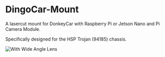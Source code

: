 # DingoCar-Mount
A lasercut mount for DonkeyCar with Raspberry Pi or Jetson Nano and Pi Camera Module.

Specifically designed for the HSP Trojan (94185) chassis.

![With Wide Angle Lens](https://github.com/PancakeLegend/DingoCar-Mount/blob/master/Photos/Assembled%20Mount%2002.jpg?raw=true)
